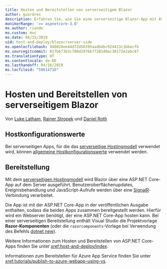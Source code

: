 ```yaml
---
title: Hosten und Bereitstellen von serverseitigem Blazor
author: guardrex
description: Erfahren Sie, wie Sie eine serverseitige Blazor-App mit ASP.NET Core hosten und bereitstellen.
monikerRange: '>= aspnetcore-3.0'
ms.author: riande
ms.custom: mvc
ms.date: 04/15/2019
uid: host-and-deploy/blazor/server-side
ms.openlocfilehash: 940020ee44d72d50395aad64bc924413c1bbecfb
ms.sourcegitcommit: 017b673b3c700d2976b77201d0ac30172e2abc87
ms.translationtype: HT
ms.contentlocale: de-DE
ms.lasthandoff: 04/16/2019
ms.locfileid: "59614716"
---
```

# <a name="host-and-deploy-blazor-server-side"></a>Hosten und Bereitstellen von serverseitigem Blazor

Von [Luke Latham](https://github.com/guardrex), [Rainer Stropek](https://www.timecockpit.com) und [Daniel Roth](https://github.com/danroth27)

## <a name="host-configuration-values"></a>Hostkonfigurationswerte

Bei serverseitigen Apps, für die das [serverseitige Hostingmodell](xref:blazor/hosting-models#server-side-hosting-model) verwendet wird, können [allgemeine Hostkonfigurationswerte](xref:fundamentals/host/generic-host#host-configuration) verwendet werden.

## <a name="deployment"></a>Bereitstellung

Mit dem [serverseitigen Hostingmodell](xref:blazor/hosting-models#server-side-hosting-model) wird Blazor über eine ASP.NET Core-App auf dem Server ausgeführt. Benutzeroberflächenupdates, Ereignisbehandlung und JavaScript-Aufrufe werden über eine [SignalR](xref:signalr/introduction)-Verbindung verarbeitet.

Die App ist mit der ASP.NET Core-App in der veröffentlichen Ausgabe enthalten, sodass die beiden Apps zusammen bereitgestellt werden. Hierfür wird ein Webserver benötigt, der eine ASP.NET Core-App hosten kann. Bei einer serverseitigen Bereitstellung enthält Visual Studio die Projektvorlage **Razor-Komponenten** (oder die `razorcomponents`-Vorlage bei Verwendung des Befehls [dotnet new](/dotnet/core/tools/dotnet-new)).

<!--

**INSERT: Concerns are the same as publishing an ASP.NET Core SignalR app**

**INSERT: Content on the Azure SignalR Service**

**INSERT: Manually turn on WebSockets support**

-->

Weitere Informationen zum Hosten und Bereitstellen von ASP.NET Core-Apps finden Sie unter <xref:host-and-deploy/index>.

Informationen zum Bereitstellen für Azure App Service finden Sie unter <xref:tutorials/publish-to-azure-webapp-using-vs>.
